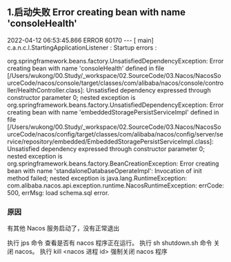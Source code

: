 
## 1.启动失败 Error creating bean with name 'consoleHealth' 

2022-04-12 06:53:45.866 ERROR 60170 --- [           main] c.a.n.c.l.StartingApplicationListener    : Startup errors : 

org.springframework.beans.factory.UnsatisfiedDependencyException: Error creating bean with name 'consoleHealth' defined in file [/Users/wukong/00.Study/_workspace/02.SourceCode/03.Nacos/NacosSourceCode/nacos/console/target/classes/com/alibaba/nacos/console/controller/HealthController.class]: Unsatisfied dependency expressed through constructor parameter 0; nested exception is org.springframework.beans.factory.UnsatisfiedDependencyException: Error creating bean with name 'embeddedStoragePersistServiceImpl' defined in file [/Users/wukong/00.Study/_workspace/02.SourceCode/03.Nacos/NacosSourceCode/nacos/config/target/classes/com/alibaba/nacos/config/server/service/repository/embedded/EmbeddedStoragePersistServiceImpl.class]: Unsatisfied dependency expressed through constructor parameter 0; nested exception is org.springframework.beans.factory.BeanCreationException: Error creating bean with name 'standaloneDatabaseOperateImpl': Invocation of init method failed; nested exception is java.lang.RuntimeException: com.alibaba.nacos.api.exception.runtime.NacosRuntimeException: errCode: 500, errMsg: load schema.sql error. 


### 原因
有其他 Nacos 服务启动了，没有正常退出

执行 jps 命令 查看是否有 nacos 程序正在运行。
执行 sh shutdown.sh 命令 关闭 nacos。
执行 kill <nacos 进程 id> 强制关闭 nacos 程序

